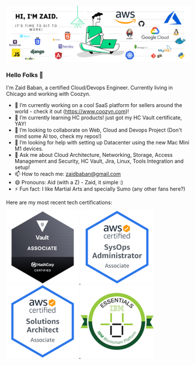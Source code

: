 [![Header](https://github.com/zbaban/zbaban/blob/main/header.png "Header")](https://www.linkedin.com/in/zaid-baban-2935a519/)

### Hello Folks 👋

I'm Zaid Baban, a certified Cloud/Devops Engineer. Currently living in Chicago and working with Coozyn.

- 🔭 I’m currently working on a cool SaaS platform for sellers around the world - check it out (https://www.coozyn.com)!
- 🌱 I’m currently learning HC products! just got my HC Vault certificate, YAY!
- 👯 I’m looking to collaborate on Web, Cloud and Devops Project (Don't mind some AI too, check my repos!)
- 🤔 I’m looking for help with setting up Datacenter using the new Mac Mini M1 devices.
- 💬 Ask me about Cloud Architecture, Networking, Storage, Access Management and Security,  HC Vault, Jira, Linux, Tools Integration and setup!
- 📫 How to reach me: zaidbaban@gmail.com
- 😄 Pronouns: Aid (with a Z) - Zaid, it simple :)
- ⚡ Fun fact: I like Martial Arts and specially Sumo (any other fans here?)

Here are my most recent tech certifications:

<a href="https://www.youracclaim.com/earner/earned/badge/10386a5a-a345-4777-afc7-339869637078"><img src=https://github.com/zbaban/zbaban/blob/main/hashicorp-certified-vault-associate.png width=200 height=200> <a href=https://www.youracclaim.com/earner/earned/badge/f5375952-cb36-4263-8bd0-37a031268e3a><img src=https://github.com/zbaban/zbaban/blob/main/aws-certified-sysops-administrator-associate.png width=200 height=200>
<a href=https://www.youracclaim.com/earner/earned/badge/ff5af0e6-2135-4a1d-b0c8-1e421fd125a2><img src=https://github.com/zbaban/zbaban/blob/main/aws-certified-solutions-architect-associate.png width=200 height=200>
<a href=https://www.youracclaim.com/earner/earned/badge/e0389343-e00f-48c4-8b1f-7bba266feadf><img src=https://github.com/zbaban/zbaban/blob/main/ibm-blockchain-essentials-2.png width=200 height=200>


